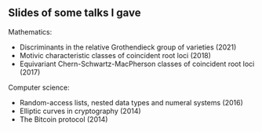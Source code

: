 
Slides of some talks I gave
---------------------------

Mathematics:

* Discriminants in the relative Grothendieck group of varieties (2021)
* Motivic characteristic classes of coincident root loci (2018)
* Equivariant Chern-Schwartz-MacPherson classes of coincident root loci (2017)

Computer science:

* Random-access lists, nested data types and numeral systems (2016)
* Elliptic curves in cryptography (2014)
* The Bitcoin protocol (2014)
